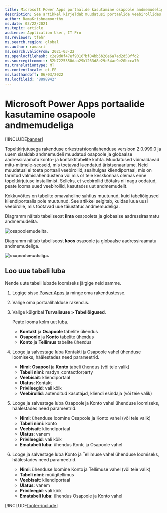 ```yaml
---
title: Microsoft Power Apps portaalide kasutamine osapoole andmemudeliga
description: See artikkel kirjeldab muudatusi portaalide veebirollides Microsoft Power Apps osapoole andmemudeli tõttu topeltkirjutuses.
author: RamaKrishnamoorthy
ms.date: 03/22/2021
ms.topic: article
audience: Application User, IT Pro
ms.reviewer: tfehr
ms.search.region: global
ms.author: ramasri
ms.search.validFrom: 2021-03-22
ms.openlocfilehash: c2e9d0f47ef90167bf84bb5b20e6a7ad2d58ffd2
ms.sourcegitcommit: 52b7225350daa29b1263d8e29c54ac9e20bcca70
ms.translationtype: MT
ms.contentlocale: et-EE
ms.lasthandoff: 06/03/2022
ms.locfileid: "8898942"
---
```

# <a name="using-microsoft-power-apps-portals-with-the-party-data-model"></a>Microsoft Power Apps portaalide kasutamine osapoole andmemudeliga

[!INCLUDE[banner](../../includes/banner.md)]



Topeltkirjutusega rakenduse orkestratsioonilahenduse versioon 2.0.999.0 ja uuem sisaldab andmemudeli muudatusi osapoole ja globaalse aadressiraamatu konto- ja kontaktitabelite kohta. Muudatused võimaldavad mitu-mitmele-seoseid, mis toetavad laiendatud äristsenaariume. Neid muudatusi ei toeta portaali veebirollid, sealhulgas kliendiportaal, mis on tarnitud valmislahendustena või mis oli teie keskkonnas olemas enne topeltkirjutuse installimist. Selleks, et veebirollid töötaks nii nagu oodatud, peate looma uued veebirollid, kasutades uut andmemudelit. 

Kokkuvõttes on tabelite omavaheline suhtlus muutunud, kuid tabeliõigused kliendiportaalis pole muutunud. See artikkel selgitab, kuidas luua uusi veebirolle, mis töötavad uue täiustatud andmemudeliga.

Diagramm näitab tabeliseost **ilma** osapooleta ja globaalse aadressiraamatu andmemudelita.

   ![osapoolemudelita.](media/without-party-model.PNG)

Diagramm näitab tabeliseost **koos** osapoole ja globaalse aadressiraamatu andmemudeliga.

   ![osapoolemudeliga.](media/with-party-model.png)

## <a name="create-a-new-table-permission"></a>Loo uue tabeli luba

Nende uute tabeli lubade loomiseks järgige neid samme.

1. Logige sisse [Power Apps](https://make.powerapps.com) ja minge oma rakendustesse.
2. Valige oma portaalihalduse rakendus.
3. Valige külgribal **Turvalisuse > Tabeliõigused**.

    Peate looma kolm uut luba.

    + **Kontakt** ja **Osapoole** tabelite ühendus
    + **Osapoole** ja **Konto** tabelite ühendus
    + **Konto** ja **Tellimus** tabelite ühendus

4. Looge ja salvestage luba Kontakti ja Osapoole vahel ühenduse loomiseks, häälestades need parameetrid.

    + **Nimi**: **Osapool** ja **Konto** tabeli ühendus (või teie valik)
    + **Tabeli nimi**: msdyn_contactforparty
    + **Veebisait**: kliendiportaal
    + **Ulatus**: Kontakt
    + **Privileegid**: vali kõik
    + **Veebirollid**: autenditud kasutajad, kliendi esindaja (või teie valik)

5. Looge ja salvestage luba Osapoole ja Konto vahel ühenduse loomiseks, häälestades need parameetrid.

    + **Nimi**: ühenduse loomine Osapoole ja Konto vahel (või teie valik)
    + **Tabeli nimi**: konto
    + **Veebisait**: kliendiportaal
    + **Ulatus**: vanem
    + **Privileegid**: vali kõik
    + **Ematabeli luba**: ühendus Konto ja Osapoole vahel

6. Looge ja salvestage luba Konto ja Tellimuse vahel ühenduse loomiseks, häälestades need parameetrid.

    + **Nimi**: ühenduse loomine Konto ja Tellimuse vahel (või teie valik)
    + **Tabeli nimi**: müügitellimus
    + **Veebisait**: kliendiportaal
    + **Ulatus**: vanem
    + **Privileegid**: vali kõik
    + **Ematabeli luba**: ühendus Osapoole ja Konto vahel

[!INCLUDE[footer-include](../../../../includes/footer-banner.md)]
